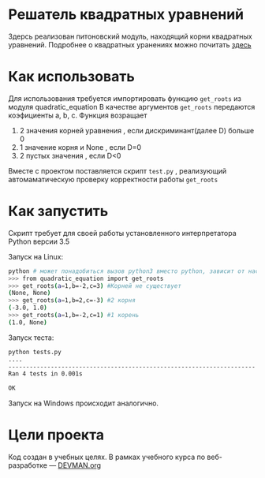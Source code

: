 # Решатель квадратных уравнений

Здерсь реализован питоновский модуль, находящий корни квадратных  уравнений. 
Подробнее о квадратных уранениях можно почитать [здеcь](http://school-assistant.ru/?predmet=algebra&theme=kvadratnie_uravnenija)

# Как использовать
Для использования требуется импортировать функцию `get_roots` из модуля quadratic_equation
В качестве аргументов `get_roots` передаются коэфициенты a, b, c. 
Функция возращает
 1. 2 значения корней уравнения , если дискриминант(далее D) больше 0
 2. 1 значение корня и None , если D=0
 3. 2 пустых значения , если D<0

Вместе с проектом поставляется скрипт `test.py` , реализующий автомаматическую проверку корректности работы `get_roots`

# Как запустить

Скрипт требует для своей работы установленного интерпретатора Python версии 3.5

Запуск на Linux:
```bash
python # может понадобиться вызов python3 вместо python, зависит от настроек операционной системы
>>> from quadratic_equation import get_roots
>>> get_roots(a=1,b=-2,c=3) #Корней не существует
(None, None)
>>> get_roots(a=1,b=2,c=-3) #2 корня
(-3.0, 1.0)
>>> get_roots(a=1,b=-2,c=1) #1 корень
(1.0, None)
```
 Запуск теста:
```bash
python tests.py
....
----------------------------------------------------------------------
Ran 4 tests in 0.001s

OK
```

Запуск на Windows происходит аналогично.

# Цели проекта

Код создан в учебных целях. В рамках учебного курса по веб-разработке ― [DEVMAN.org](https://devman.org)
